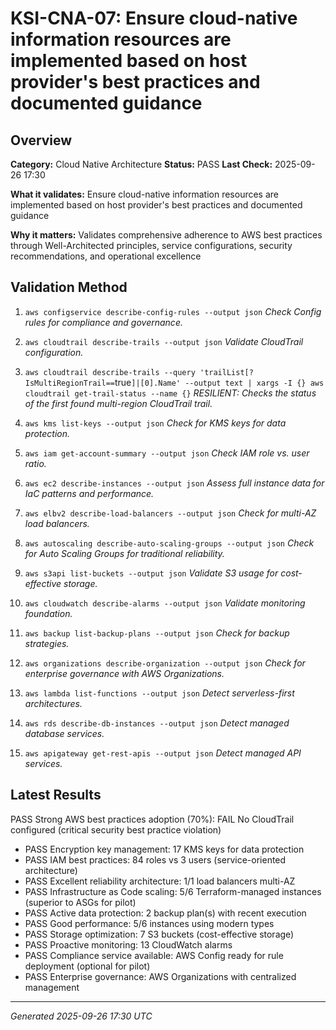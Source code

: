 # KSI-CNA-07: Ensure cloud-native information resources are implemented based on host provider's best practices and documented guidance

## Overview

**Category:** Cloud Native Architecture
**Status:** PASS
**Last Check:** 2025-09-26 17:30

**What it validates:** Ensure cloud-native information resources are implemented based on host provider's best practices and documented guidance

**Why it matters:** Validates comprehensive adherence to AWS best practices through Well-Architected principles, service configurations, security recommendations, and operational excellence

## Validation Method

1. `aws configservice describe-config-rules --output json`
   *Check Config rules for compliance and governance.*

2. `aws cloudtrail describe-trails --output json`
   *Validate CloudTrail configuration.*

3. `aws cloudtrail describe-trails --query 'trailList[?IsMultiRegionTrail==`true`]|[0].Name' --output text | xargs -I {} aws cloudtrail get-trail-status --name {}`
   *RESILIENT: Checks the status of the first found multi-region CloudTrail trail.*

4. `aws kms list-keys --output json`
   *Check for KMS keys for data protection.*

5. `aws iam get-account-summary --output json`
   *Check IAM role vs. user ratio.*

6. `aws ec2 describe-instances --output json`
   *Assess full instance data for IaC patterns and performance.*

7. `aws elbv2 describe-load-balancers --output json`
   *Check for multi-AZ load balancers.*

8. `aws autoscaling describe-auto-scaling-groups --output json`
   *Check for Auto Scaling Groups for traditional reliability.*

9. `aws s3api list-buckets --output json`
   *Validate S3 usage for cost-effective storage.*

10. `aws cloudwatch describe-alarms --output json`
   *Validate monitoring foundation.*

11. `aws backup list-backup-plans --output json`
   *Check for backup strategies.*

12. `aws organizations describe-organization --output json`
   *Check for enterprise governance with AWS Organizations.*

13. `aws lambda list-functions --output json`
   *Detect serverless-first architectures.*

14. `aws rds describe-db-instances --output json`
   *Detect managed database services.*

15. `aws apigateway get-rest-apis --output json`
   *Detect managed API services.*

## Latest Results

PASS Strong AWS best practices adoption (70%): FAIL No CloudTrail configured (critical security best practice violation)
- PASS Encryption key management: 17 KMS keys for data protection
- PASS IAM best practices: 84 roles vs 3 users (service-oriented architecture)
- PASS Excellent reliability architecture: 1/1 load balancers multi-AZ
- PASS Infrastructure as Code scaling: 5/6 Terraform-managed instances (superior to ASGs for pilot)
- PASS Active data protection: 2 backup plan(s) with recent execution
- PASS Good performance: 5/6 instances using modern types
- PASS Storage optimization: 7 S3 buckets (cost-effective storage)
- PASS Proactive monitoring: 13 CloudWatch alarms
- PASS Compliance service available: AWS Config ready for rule deployment (optional for pilot)
- PASS Enterprise governance: AWS Organizations with centralized management

---
*Generated 2025-09-26 17:30 UTC*